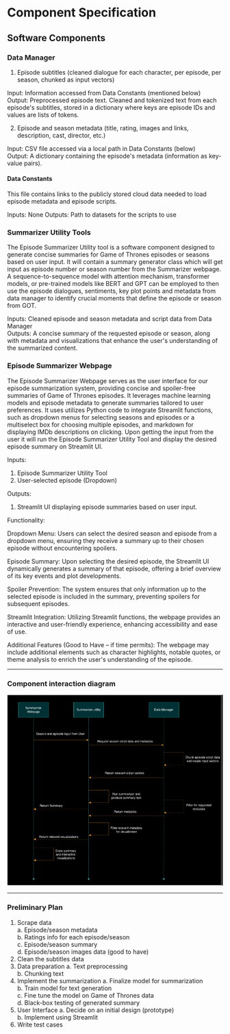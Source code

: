 # Component Specification

## Software Components

### Data Manager
1. Episode subtitles (cleaned dialogue for each character, per episode, per season, chunked as input vectors)

Input: Information accessed from Data Constants (mentioned below) \
Output: Preprocessed episode text. Cleaned and tokenized text from each episode's subtitles, stored in a dictionary where keys are episode IDs and values are lists of tokens.

2. Episode and season metadata (title, rating, images and links, description, cast, director, etc.)

Input: CSV file accessed via a local path in Data Constants (below) \
Output: A dictionary containing the episode's metadata (information as key-value pairs).

#### Data Constants
This file contains links to the publicly stored cloud data needed to load episode metadata and episode scripts.

Inputs: None
Outputs: Path to datasets for the scripts to use


### Summarizer Utility Tools 
The Episode Summarizer Utility tool is a software component designed to generate concise summaries for Game of Thrones episodes or seasons based on user input. It will contain a summary generator class which will get input as episode number or season number from the Summarizer webpage. A sequence-to-sequence model with attention mechanism, transformer models, or pre-trained models like BERT and GPT can be employed to then use the episode dialogues, sentiments, key plot points and metadata from data manager to identify crucial moments that define the episode or season from GOT. 

Inputs: Cleaned episode and season metadata and script data from Data Manager \
Outputs: A concise summary of the requested episode or season, along with metadata and visualizations that enhance the user's understanding of the summarized content.

### Episode Summarizer Webpage
The Episode Summarizer Webpage serves as the user interface for our episode summarization system, providing concise and spoiler-free summaries of Game of Thrones episodes. It leverages machine learning models and episode metadata to generate summaries tailored to user preferences. It uses utilizes Python code to integrate Streamlit functions, such as dropdown menus for selecting seasons and episodes or a multiselect box for choosing multiple episodes, and markdown for displaying IMDb descriptions on clicking. Upon getting the input from the user it will run the Episode Summarizer Utility Tool and display the desired episode summary on Streamlit UI. 

Inputs: 
1. Episode Summarizer Utility Tool  
2. User-selected episode (Dropdown) 

Outputs: 
1. Streamlit UI displaying episode summaries based on user input. 


Functionality: 

Dropdown Menu: Users can select the desired season and episode from a dropdown menu, ensuring they receive a summary up to their chosen episode without encountering spoilers. 

Episode Summary: Upon selecting the desired episode, the Streamlit UI dynamically generates a summary of that episode, offering a brief overview of its key events and plot developments. 

Spoiler Prevention: The system ensures that only information up to the selected episode is included in the summary, preventing spoilers for subsequent episodes. 

Streamlit Integration: Utilizing Streamlit functions, the webpage provides an interactive and user-friendly experience, enhancing accessibility and ease of use. 

Additional Features (Good to Have – if time permits): The webpage may include additional elements such as character highlights, notable quotes, or theme analysis to enrich the user's understanding of the episode. 

---

### Component interaction diagram

![alt text](images/comp_spec_uml.png "Title")

---

### Preliminary Plan

1. Scrape data \
    a. Episode/season metadata \
    b. Ratings info for each episode/season \
    c. Episode/season summary \
    d. Episode/season images data (good to have)
2. Clean the subtitles data
3. Data preparation
    a. Text preprocessing \
    b. Chunking text
4. Implement the summarization
    a. Finalize model for summarization \
    b. Train model for text generation \
    c. Fine tune the model on Game of Thrones data \
    d. Black-box testing of generated summary 
5. User Interface
    a. Decide on an initial design (prototype) \
    b. Implement using Streamlit
6. Write test cases
